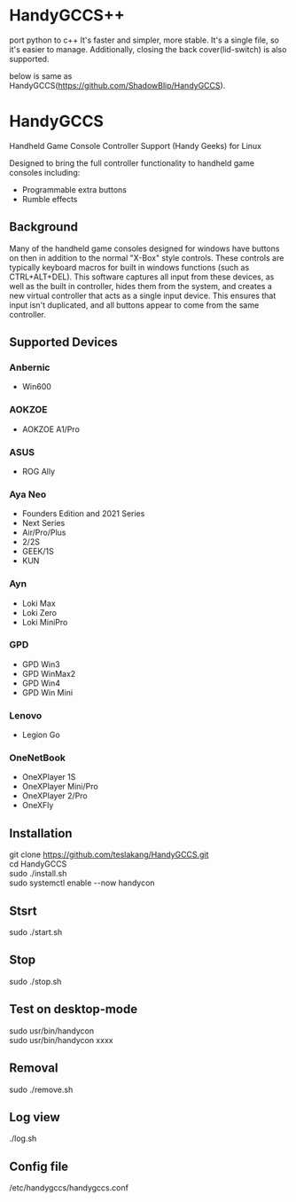 # HandyGCCS++
port python to c++
It's faster and simpler, more stable.
It's a single file, so it's easier to manage.
Additionally, closing the back cover(lid-switch) is also supported.

below is same as HandyGCCS(https://github.com/ShadowBlip/HandyGCCS).

# HandyGCCS
Handheld Game Console Controller Support (Handy Geeks) for Linux

Designed to bring the full controller functionality to handheld game consoles including:
- Programmable extra buttons
- Rumble effects

## Background
Many of the handheld game consoles designed for windows have buttons on then in addition to the normal "X-Box" style controls. These controls are typically keyboard macros for built in windows functions (such as CTRL+ALT+DEL). This software captures all input from these devices, as well as the built in controller, hides them from the system, and creates a new virtual controller that acts as a single input device. This ensures that input isn't duplicated, and all buttons appear to come from the same controller.

## Supported Devices

### Anbernic
- Win600

### AOKZOE
- AOKZOE A1/Pro
 
### ASUS
- ROG Ally

### Aya Neo
- Founders Edition and 2021 Series
- Next Series
- Air/Pro/Plus
- 2/2S
- GEEK/1S
- KUN

### Ayn
- Loki Max
- Loki Zero
- Loki MiniPro

### GPD
- GPD Win3
- GPD WinMax2
- GPD Win4
- GPD Win Mini

### Lenovo
- Legion Go

### OneNetBook
- OneXPlayer 1S
- OneXPlayer Mini/Pro
- OneXPlayer 2/Pro
- OneXFly

## Installation

git clone https://github.com/teslakang/HandyGCCS.git<br>
cd HandyGCCS<br>
sudo ./install.sh<br>
sudo systemctl enable --now handycon<br>

## Stsrt
sudo ./start.sh

## Stop
sudo ./stop.sh

## Test on desktop-mode
sudo usr/bin/handycon<br>
sudo usr/bin/handycon xxxx

## Removal
sudo ./remove.sh

## Log view
./log.sh

## Config file
/etc/handygccs/handygccs.conf
